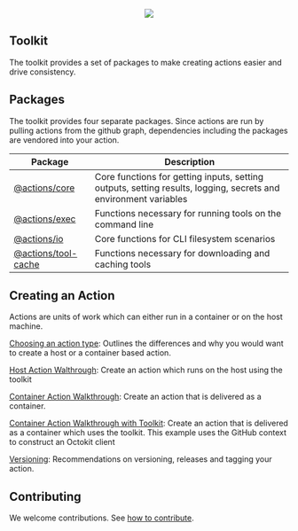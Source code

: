 
<p align="center">
  <img src="res/at-logo.png">
</p>

## Toolkit

The toolkit provides a set of packages to make creating actions easier and drive consistency.

## Packages

The toolkit provides four separate packages.  Since actions are run by pulling actions from the github graph, dependencies including the packages are vendored into your action.

| Package | Description |
| ------- | ----------- |
| [@actions/core](packages/core) | Core functions for getting inputs, setting outputs, setting results, logging, secrets and environment variables |
| [@actions/exec](packages/exec) | Functions necessary for running tools on the command line |
| [@actions/io](packages/io) | Core functions for CLI filesystem scenarios |
| [@actions/tool-cache](packages/tool-cache) | Functions necessary for downloading and caching tools |

## Creating an Action

Actions are units of work which can either run in a container or on the host machine.

[Choosing an action type](docs/action-types.md): Outlines the differences and why you would want to create a host or a container based action.

[Host Action Walthrough](docs/node12-action.md): Create an action which runs on the host using the toolkit

[Container Action Walkthrough](docs/container-action.md): Create an action that is delivered as a container.

[Container Action Walkthrough with Toolkit](docs/container-action-toolkit.md): Create an action that is delivered as a container which uses the toolkit.  This example uses the GitHub context to construct an Octokit client

[Versioning](docs/action-versioning.md): Recommendations on versioning, releases and tagging your action.

## Contributing

We welcome contributions.  See [how to contribute](docs/contribute.md).